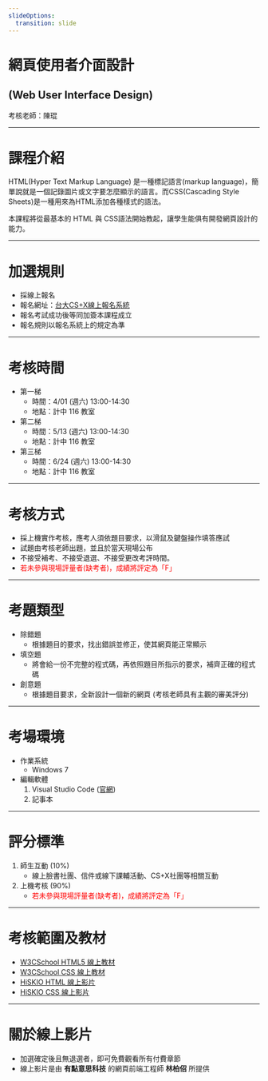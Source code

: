 ```yaml
---
slideOptions:
  transition: slide
---
```


# 網頁使用者介面設計 
## \(Web User Interface Design\)

考核老師：陳琨

---

# 課程介紹

HTML(Hyper Text Markup Language) 是一種標記語言(markup language)，簡單說就是一個記錄圖片或文字要怎麼顯示的語言。而CSS(Cascading Style Sheets)是一種用來為HTML添加各種樣式的語法。

本課程將從最基本的 HTML 與 CSS語法開始教起，讓學生能俱有開發網頁設計的能力。

---

# 加選規則

* 採線上報名
* 報名網址：[台大CS+X線上報名系統](https://csx.aca.ntu.edu.tw/course)
* 報名考試成功後等同加簽本課程成立
* 報名規則以報名系統上的規定為準

---

# 考核時間

* 第一梯 
    * 時間：4/01 (週六) 13:00-14:30
    * 地點：計中 116 教室
* 第二梯 
    * 時間：5/13 (週六) 13:00-14:30
    * 地點：計中 116 教室
* 第三梯 
    * 時間：6/24 (週六) 13:00-14:30
    * 地點：計中 116 教室

---

# 考核方式

* 採上機實作考核，應考人須依題目要求，以滑鼠及鍵盤操作填答應試
* 試題由考核老師出題，並且於當天現場公布
* 不接受補考、不接受退選、不接受更改考評時間。
* <font color="red">若未參與現場評量者(缺考者)，成績將評定為「F」</font>

---

# 考題類型

* 除錯題
    * 根據題目的要求，找出錯誤並修正，使其網頁能正常顯示
* 填空題
    * 將會給一份不完整的程式碼，再依照題目所指示的要求，補齊正確的程式碼
* 創意題
    * 根據題目要求，全新設計一個新的網頁 (考核老師具有主觀的審美評分)

---

# 考場環境

* 作業系統
    * Windows 7
* 編輯軟體
    1. Visual Studio Code ([官網](https://code.visualstudio.com/))
    2. 記事本

---

# 評分標準

1. 師生互動 \(10%\)
    * 線上臉書社團、信件或線下課輔活動、CS+X社團等相關互動
2. 上機考核 \(90%\)
    * <font color="red">若未參與現場評量者(缺考者)，成績將評定為「F」</font>

---

# 考核範圍及教材

* [W3CSchool HTML5 線上教材](http://www.w3schools.com/html/)
* [W3CSchool CSS 線上教材](http://www.w3schools.com/css/default.asp)
* [HiSKIO HTML 線上影片](https://hiskio.com/course/48)
* [HiSKIO CSS 線上影片](https://hiskio.com/course/40)

----

# 關於線上影片

* 加選確定後且無退選者，即可免費觀看所有付費章節
* 線上影片是由 **有點意思科技** 的網頁前端工程師 **林柏佋** 所提供
